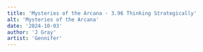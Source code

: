 ```yaml
---
title: 'Mysteries of the Arcana - 3.96 Thinking Strategically'
alt: 'Mysteries of the Arcana'
date: '2024-10-03'
author: 'J Gray'
artist: 'Gennifer'
---
```

